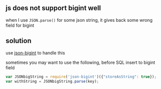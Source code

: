 ## js does not support bigint well

when I use `JSON.parse()` for some json string, it gives back some wrong field for bigint

## solution

use [json-bigint](https://github.com/sidorares/json-bigint) to handle this

sometimes you may want to use the following, before SQL insert to bigint field

```js
var JSONbigString = require('json-bigint')({"storeAsString": true});
var withString = JSONbigString.parse(key);
```

